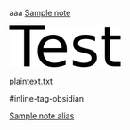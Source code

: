 aaa [Sample note](../Sample%20note.md)

![test.png](media/test.png)


[plaintext.txt](attachments/plaintext.txt)

#inline-tag-obsidian

[Sample note alias](../Sample%20note.md)